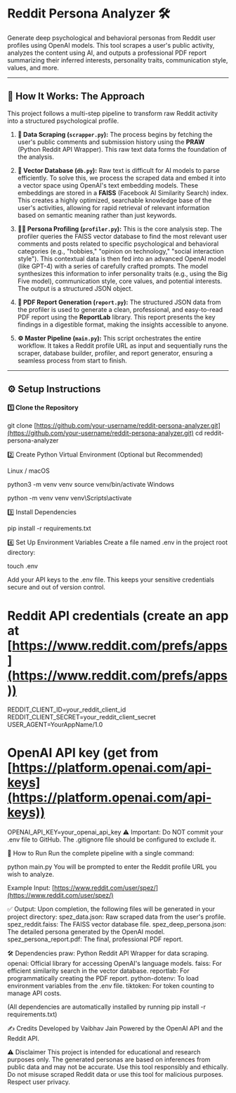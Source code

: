 # Reddit Persona Analyzer 🛠️

Generate deep psychological and behavioral personas from Reddit user profiles using OpenAI models. This tool scrapes a user's public activity, analyzes the content using AI, and outputs a professional PDF report summarizing their inferred interests, personality traits, communication style, values, and more.

---

## 🧐 How It Works: The Approach

This project follows a multi-step pipeline to transform raw Reddit activity into a structured psychological profile.

1.  **📜 Data Scraping (`scrapper.py`):** The process begins by fetching the user's public comments and submission history using the **PRAW** (Python Reddit API Wrapper). This raw text data forms the foundation of the analysis.

2.  **🧠 Vector Database (`db.py`):** Raw text is difficult for AI models to parse efficiently. To solve this, we process the scraped data and embed it into a vector space using OpenAI's text embedding models. These embeddings are stored in a **FAISS** (Facebook AI Similarity Search) index. This creates a highly optimized, searchable knowledge base of the user's activities, allowing for rapid retrieval of relevant information based on semantic meaning rather than just keywords.

3.  **🕵️‍♂️ Persona Profiling (`profiler.py`):** This is the core analysis step. The profiler queries the FAISS vector database to find the most relevant user comments and posts related to specific psychological and behavioral categories (e.g., "hobbies," "opinion on technology," "social interaction style"). This contextual data is then fed into an advanced OpenAI model (like GPT-4) with a series of carefully crafted prompts. The model synthesizes this information to infer personality traits (e.g., using the Big Five model), communication style, core values, and potential interests. The output is a structured JSON object.

4.  **📄 PDF Report Generation (`report.py`):** The structured JSON data from the profiler is used to generate a clean, professional, and easy-to-read PDF report using the **ReportLab** library. This report presents the key findings in a digestible format, making the insights accessible to anyone.

5.  **⚙️ Master Pipeline (`main.py`):** This script orchestrates the entire workflow. It takes a Reddit profile URL as input and sequentially runs the scraper, database builder, profiler, and report generator, ensuring a seamless process from start to finish.

---

## ⚙️ Setup Instructions

#### 1️⃣ Clone the Repository
git clone [https://github.com/your-username/reddit-persona-analyzer.git](https://github.com/your-username/reddit-persona-analyzer.git)
cd reddit-persona-analyzer

2️⃣ Create Python Virtual Environment (Optional but Recommended)

Linux / macOS


python3 -m venv venv
source venv/bin/activate
Windows


python -m venv venv
venv\Scripts\activate

3️⃣ Install Dependencies


pip install -r requirements.txt

4️⃣ Set Up Environment Variables
Create a file named .env in the project root directory:

touch .env

Add your API keys to the .env file. This keeps your sensitive credentials secure and out of version control.

# Reddit API credentials (create an app at [https://www.reddit.com/prefs/apps](https://www.reddit.com/prefs/apps))
REDDIT_CLIENT_ID=your_reddit_client_id
REDDIT_CLIENT_SECRET=your_reddit_client_secret
USER_AGENT=YourAppName/1.0

# OpenAI API key (get from [https://platform.openai.com/api-keys](https://platform.openai.com/api-keys))
OPENAI_API_KEY=your_openai_api_key
⚠️ Important: Do NOT commit your .env file to GitHub. The .gitignore file should be configured to exclude it.

🚀 How to Run
Run the complete pipeline with a single command:

python main.py
You will be prompted to enter the Reddit profile URL you wish to analyze.

Example Input:
[https://www.reddit.com/user/spez/](https://www.reddit.com/user/spez/)

✅ Output:
Upon completion, the following files will be generated in your project directory:
spez_data.json: Raw scraped data from the user's profile.
spez_reddit.faiss: The FAISS vector database file.
spez_deep_persona.json: The detailed persona generated by the OpenAI model.
spez_persona_report.pdf: The final, professional PDF report.

🛠 Dependencies
praw: Python Reddit API Wrapper for data scraping.
openai: Official library for accessing OpenAI's language models.
faiss: For efficient similarity search in the vector database.
reportlab: For programmatically creating the PDF report.
python-dotenv: To load environment variables from the .env file.
tiktoken: For token counting to manage API costs.

(All dependencies are automatically installed by running pip install -r requirements.txt)

✍️ Credits
Developed by Vaibhav Jain
Powered by the OpenAI API and the Reddit API.

⚠️ Disclaimer
This project is intended for educational and research purposes only. The generated personas are based on inferences from public data and may not be accurate. Use this tool responsibly and ethically. Do not misuse scraped Reddit data or use this tool for malicious purposes. Respect user privacy.
